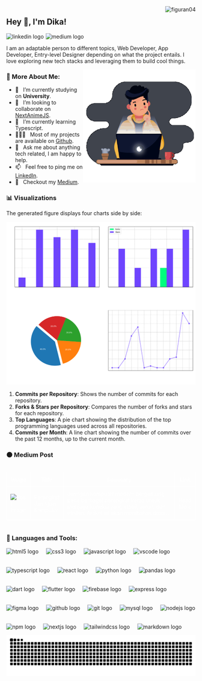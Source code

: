 <img src="https://komarev.com/ghpvc/?username=figuran04&label=Profile%20views&color=6e44ff&style=flat" alt="figuran04" align="right" />

## Hey 👋, I'm Dika!

<div align="left" style="display:flex; align-items:center; gap:5px;">
  <a href="https://www.linkedin.com/in/dika-elsaputra-8a35462a7/" style="text-decoration:none;">
    <img src="https://img.shields.io/static/v1?message=LinkedIn&logo=linkedin&label=&color=0077B5&logoColor=white&labelColor=&style=for-the-badge" height="35" alt="linkedin logo"  /> 
    <!-- <img src="https://cdn.jsdelivr.net/gh/devicons/devicon/icons/linkedin/linkedin-original.svg" height="30" alt="linkedin logo"  /> -->
</a>
  <a href="https://medium.com/@dikaelsaputra" style="text-decoration:none;">
    <img src="https://img.shields.io/static/v1?message=Medium&logo=medium&label=&color=12100E&logoColor=white&labelColor=&style=for-the-badge" height="35" alt="medium logo"  />
  </a>
</div>

I am an adaptable person to different topics, Web Developer, App Developer, Entry-level Designer depending on what the project entails. I love exploring new tech stacks and leveraging them to build cool things. 

<img align="right" alt="GIF" src="https://raw.githubusercontent.com/figuran04/figuran04/main/profile.gif" width="300px"/>
  
### 🧐 More About Me:

- 🔭 &nbsp; I’m currently studying on **University**.
- 🤝 &nbsp; I’m looking to collaborate on [NextAnimeJS](https://github.com/figuran04/nextanimejs).
- 🌱 &nbsp; I’m currently learning Typescript.
- 👨🏻‍💻 &nbsp; Most of my projects are available on [Github](https://github.com/figuran04?tab=repositories).
- 💬 &nbsp; Ask me about anything tech related, I am happy to help.
- 📫 &nbsp; Feel free to ping me on [LinkedIn](https://www.linkedin.com/in/dika-elsaputra-8a35462a7/).
- 📝 &nbsp; Checkout my [Medium](#medium-post).

### 📊 Visualizations

The generated figure displays four charts side by side:

![GitHub Repository Statistics](github_stats.png)

1. **Commits per Repository**: Shows the number of commits for each repository.
2. **Forks & Stars per Repository**: Compares the number of forks and stars for each repository.
3. **Top Languages**: A pie chart showing the distribution of the top programming languages used across all repositories.
4. **Commits per Month**: A line chart showing the number of commits over the past 12 months, up to the current month.

### ⚫ Medium Post

<!--START_SECTION:medium-->
<div style="overflow-x:auto;">
<table style="width: 100%; border-collapse: collapse; color: white;">
  <tr>
    <th style="border: 1px solid white; padding: 10px;">Image</th>
    <th style="border: 1px solid white; padding: 10px;">Title</th>
    <th style="border: 1px solid white; padding: 10px;">Summary</th>
    <th style="border: 1px solid white; padding: 10px;">Link</th>
  </tr>
  <tr>
    <td style="border: 1px solid white; padding: 10px;"><img src="https://cdn-images-1.medium.com/max/720/1*Jf58zyahCnaAkJywoXBPJg.jpeg" alt="Post Image" style="width: 100px; height: auto;"></td>
    <td style="border: 1px solid white; padding: 10px;">Perangkat Jaringan Komputer</td>
    <td style="border: 1px solid white; padding: 10px; width: 300px;" width="300px">Jaringan komputer modern bergantung pada berbagai perangkat keras untuk menjaga koneksi yang stabil, aman, dan efisien. Artikel ini akan membahas dasa...</td>
    <td style="border: 1px solid white; padding: 10px;"><a href="https://medium.com/@dikaelsaputra/perangkat-jaringan-komputer-e84cc0f6655e?source=rss-272e0aace4a6------2" style="color: white; text-decoration: none;">Read More</a></td>
  </tr>
</table>
</div>
<!--END_SECTION:medium-->

### 🔧 Languages and Tools:

<div align="left" style="display:flex; flex-wrap:wrap; gap:20px;">
  <img src="https://cdn.jsdelivr.net/gh/devicons/devicon/icons/html5/html5-original.svg" height="30" alt="html5 logo"  />
  <img src="https://cdn.jsdelivr.net/gh/devicons/devicon/icons/css3/css3-original.svg" height="30" alt="css3 logo"  />
  <img src="https://cdn.jsdelivr.net/gh/devicons/devicon/icons/javascript/javascript-original.svg" height="30" alt="javascript logo"  />
  <img src="https://cdn.jsdelivr.net/gh/devicons/devicon/icons/vscode/vscode-original.svg" height="30" alt="vscode logo"  />
  <img src="https://cdn.jsdelivr.net/gh/devicons/devicon/icons/typescript/typescript-original.svg" height="30" alt="typescript logo"  />
  <img src="https://cdn.jsdelivr.net/gh/devicons/devicon/icons/react/react-original.svg" height="30" alt="react logo"  />
  <img src="https://cdn.jsdelivr.net/gh/devicons/devicon/icons/python/python-original.svg" height="30" alt="python logo"  />
  <img src="https://cdn.jsdelivr.net/gh/devicons/devicon/icons/pandas/pandas-original.svg" height="30" alt="pandas logo"  />
  <img src="https://cdn.jsdelivr.net/gh/devicons/devicon/icons/dart/dart-original.svg" height="30" alt="dart logo"  />
  <img src="https://cdn.jsdelivr.net/gh/devicons/devicon/icons/flutter/flutter-original.svg" height="30" alt="flutter logo"  />
  <img src="https://cdn.jsdelivr.net/gh/devicons/devicon/icons/firebase/firebase-plain.svg" height="30" alt="firebase logo"  />
  <img src="https://cdn.jsdelivr.net/gh/devicons/devicon/icons/express/express-original.svg" height="30" alt="express logo"  />
  <img src="https://cdn.jsdelivr.net/gh/devicons/devicon/icons/figma/figma-original.svg" height="30" alt="figma logo"  />
  <img src="https://cdn.jsdelivr.net/gh/devicons/devicon/icons/github/github-original.svg" height="30" alt="github logo"  />
  <img src="https://cdn.jsdelivr.net/gh/devicons/devicon/icons/git/git-original.svg" height="30" alt="git logo"  />
  <img src="https://cdn.jsdelivr.net/gh/devicons/devicon/icons/mysql/mysql-original.svg" height="30" alt="mysql logo"  />
  <img src="https://cdn.jsdelivr.net/gh/devicons/devicon/icons/nodejs/nodejs-original.svg" height="30" alt="nodejs logo"  />
  <img src="https://cdn.jsdelivr.net/gh/devicons/devicon/icons/npm/npm-original-wordmark.svg" height="30" alt="npm logo"  />
  <img src="https://cdn.jsdelivr.net/gh/devicons/devicon/icons/nextjs/nextjs-original.svg" height="30" alt="nextjs logo"  />
  <img src="https://cdn.jsdelivr.net/gh/devicons/devicon/icons/tailwindcss/tailwindcss-original-wordmark.svg" height="30" alt="tailwindcss logo"  />
  <img src="https://cdn.jsdelivr.net/gh/devicons/devicon/icons/markdown/markdown-original.svg" height="30" alt="markdown logo"  />
</div>

<img src="https://raw.githubusercontent.com/figuran04/figuran04/output/snake.svg" alt="Snake animation" />
